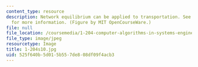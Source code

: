 ```yaml
---
content_type: resource
description: Network equilibrium can be applied to transportation. See Lecture 18
  for more information. (Figure by MIT OpenCourseWare.)
file: null
file_location: /coursemedia/1-204-computer-algorithms-in-systems-engineering-spring-2010/525f640b5d015b557de808df09f4acb3_1-204s10.jpg
file_type: image/jpeg
resourcetype: Image
title: 1-204s10.jpg
uid: 525f640b-5d01-5b55-7de8-08df09f4acb3
---
```

